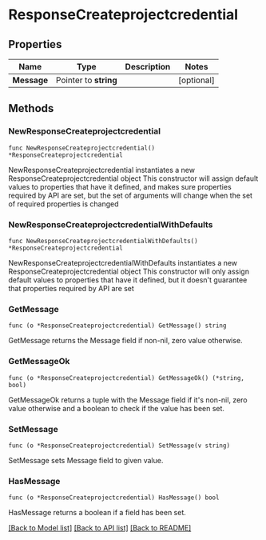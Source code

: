 # ResponseCreateprojectcredential

## Properties

Name | Type | Description | Notes
------------ | ------------- | ------------- | -------------
**Message** | Pointer to **string** |  | [optional] 

## Methods

### NewResponseCreateprojectcredential

`func NewResponseCreateprojectcredential() *ResponseCreateprojectcredential`

NewResponseCreateprojectcredential instantiates a new ResponseCreateprojectcredential object
This constructor will assign default values to properties that have it defined,
and makes sure properties required by API are set, but the set of arguments
will change when the set of required properties is changed

### NewResponseCreateprojectcredentialWithDefaults

`func NewResponseCreateprojectcredentialWithDefaults() *ResponseCreateprojectcredential`

NewResponseCreateprojectcredentialWithDefaults instantiates a new ResponseCreateprojectcredential object
This constructor will only assign default values to properties that have it defined,
but it doesn't guarantee that properties required by API are set

### GetMessage

`func (o *ResponseCreateprojectcredential) GetMessage() string`

GetMessage returns the Message field if non-nil, zero value otherwise.

### GetMessageOk

`func (o *ResponseCreateprojectcredential) GetMessageOk() (*string, bool)`

GetMessageOk returns a tuple with the Message field if it's non-nil, zero value otherwise
and a boolean to check if the value has been set.

### SetMessage

`func (o *ResponseCreateprojectcredential) SetMessage(v string)`

SetMessage sets Message field to given value.

### HasMessage

`func (o *ResponseCreateprojectcredential) HasMessage() bool`

HasMessage returns a boolean if a field has been set.


[[Back to Model list]](../README.md#documentation-for-models) [[Back to API list]](../README.md#documentation-for-api-endpoints) [[Back to README]](../README.md)


